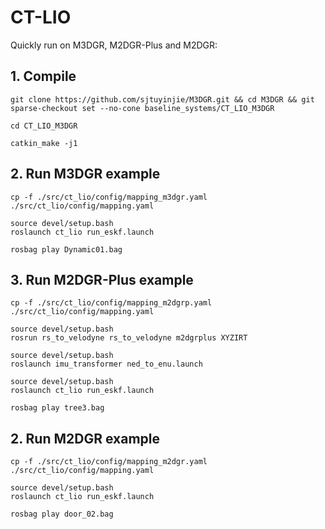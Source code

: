 # CT-LIO
Quickly run on M3DGR, M2DGR-Plus and M2DGR:

## 1. Compile
```
git clone https://github.com/sjtuyinjie/M3DGR.git && cd M3DGR && git sparse-checkout set --no-cone baseline_systems/CT_LIO_M3DGR

cd CT_LIO_M3DGR

catkin_make -j1
```

## 2. Run M3DGR example
```
cp -f ./src/ct_lio/config/mapping_m3dgr.yaml ./src/ct_lio/config/mapping.yaml

source devel/setup.bash
roslaunch ct_lio run_eskf.launch

rosbag play Dynamic01.bag
```

## 3. Run M2DGR-Plus example
```
cp -f ./src/ct_lio/config/mapping_m2dgrp.yaml ./src/ct_lio/config/mapping.yaml

source devel/setup.bash
rosrun rs_to_velodyne rs_to_velodyne m2dgrplus XYZIRT

source devel/setup.bash
roslaunch imu_transformer ned_to_enu.launch

source devel/setup.bash
roslaunch ct_lio run_eskf.launch

rosbag play tree3.bag
```
## 2. Run M2DGR example
```
cp -f ./src/ct_lio/config/mapping_m2dgr.yaml ./src/ct_lio/config/mapping.yaml

source devel/setup.bash
roslaunch ct_lio run_eskf.launch

rosbag play door_02.bag
```

